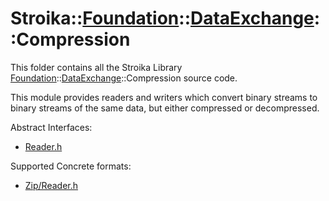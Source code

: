 # Stroika::[Foundation](../../ReadMe.md)::[DataExchange](../ReadMe.md)::Compression

This folder contains all the Stroika Library [Foundation](../../ReadMe.md)::[DataExchange](../ReadMe.md)::Compression source code.

This module provides readers and writers which convert binary streams to binary streams
of the same data, but either compressed or decompressed.

Abstract Interfaces:

- [Reader.h](Reader.h)

Supported Concrete formats:

- [Zip/Reader.h](Zip/Reader.h)
